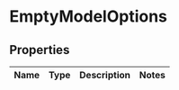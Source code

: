 

# EmptyModelOptions


## Properties

Name | Type | Description | Notes
------------ | ------------- | ------------- | -------------



